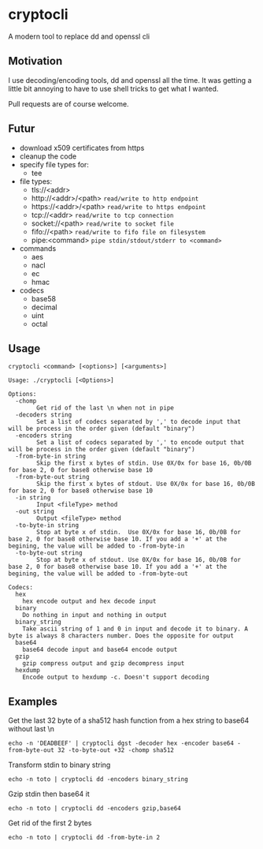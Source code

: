 # cryptocli
A modern tool to replace dd and openssl cli

## Motivation
I use decoding/encoding tools, dd and openssl all the time. It was getting a little bit annoying to have to use shell tricks to get what I wanted.

Pull requests are of course welcome.

## Futur

  - download x509 certificates from https
  - cleanup the code
  - specify file types for:
    - tee
  - file types:
    - tls://\<addr>
    - http://\<addr>/\<path> `read/write to http endpoint`
    - https://\<addr>/\<path> `read/write to https endpoint`
    - tcp://\<addr> `read/write to tcp connection`
    - socket://\<path> `read/write to socket file`
    - fifo://\<path> `read/write to fifo file on filesystem`
    - pipe:\<command\> `pipe stdin/stdout/stderr to <command>`
  - commands
    - aes
    - nacl
    - ec
    - hmac
  - codecs
    - base58
    - decimal
    - uint
    - octal

## Usage

`cryptocli <command> [<options>] [<arguments>]`

```
Usage: ./cryptocli [<Options>] 

Options:
  -chomp
    	Get rid of the last \n when not in pipe
  -decoders string
    	Set a list of codecs separated by ',' to decode input that will be process in the order given (default "binary")
  -encoders string
    	Set a list of codecs separated by ',' to encode output that will be process in the order given (default "binary")
  -from-byte-in string
    	Skip the first x bytes of stdin. Use 0X/0x for base 16, 0b/0B for base 2, 0 for base8 otherwise base 10
  -from-byte-out string
    	Skip the first x bytes of stdout. Use 0X/0x for base 16, 0b/0B for base 2, 0 for base8 otherwise base 10
  -in string
    	Input <fileType> method
  -out string
    	Output <fileType> method
  -to-byte-in string
    	Stop at byte x of stdin.  Use 0X/0x for base 16, 0b/0B for base 2, 0 for base8 otherwise base 10. If you add a '+' at the begining, the value will be added to -from-byte-in
  -to-byte-out string
    	Stop at byte x of stdout. Use 0X/0x for base 16, 0b/0B for base 2, 0 for base8 otherwise base 10. If you add a '+' at the begining, the value will be added to -from-byte-out

Codecs:
  hex
	hex encode output and hex decode input
  binary
	Do nothing in input and nothing in output
  binary_string
	Take ascii string of 1 and 0 in input and decode it to binary. A byte is always 8 characters number. Does the opposite for output
  base64
	base64 decode input and base64 encode output
  gzip
	gzip compress output and gzip decompress input
  hexdump
	Encode output to hexdump -c. Doesn't support decoding
```

## Examples

Get the last 32 byte of a sha512 hash function from a hex string to base64 without last \n

`echo -n 'DEADBEEF' | cryptocli dgst -decoder hex -encoder base64 -from-byte-out 32 -to-byte-out +32 -chomp sha512`

Transform stdin to binary string

`echo -n toto | cryptocli dd -encoders binary_string`

Gzip stdin then base64 it

`echo -n toto | cryptocli dd -encoders gzip,base64`

Get rid of the first 2 bytes

`echo -n toto | cryptocli dd -from-byte-in 2`

